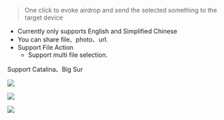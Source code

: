 > One click to evoke airdrop and send the selected something to the target device

- Currently only supports English and Simplified Chinese
- You can share file、photo、url.
- Support File Action
  - Support multi file selection.


Support Catalina、Big Sur


[![](https://img.shields.io/badge/version-v1.7-green)](./Airdrop.alfredworkflow)



<!-- more -->

![](./screenshot.gif)

![](./screenshot2.gif)


